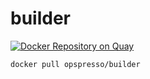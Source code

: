 # builder

[![Docker Repository on Quay](https://quay.io/repository/opspresso/builder/status "Docker Repository on Quay")](https://quay.io/repository/opspresso/builder)

```bash
docker pull opspresso/builder
```
